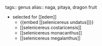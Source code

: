 tags:: genus
alias:: naga, pitaya, dragon fruit

- selected for [[edem]]
	- {{embed [[selenicereus undatus]]}}
	- [[selenicereus costaricensis]]
	- [[selenicereus monacanthus]]
	- [[selenicereus megalanthus]]
